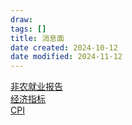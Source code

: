 ```yaml
---
draw:
tags: []
title: 消息面
date created: 2024-10-12
date modified: 2024-11-12
---
```


[非农就业报告](非农就业报告.md)  
[经济指标](经济指标.md)  
[CPI](CPI.md)
